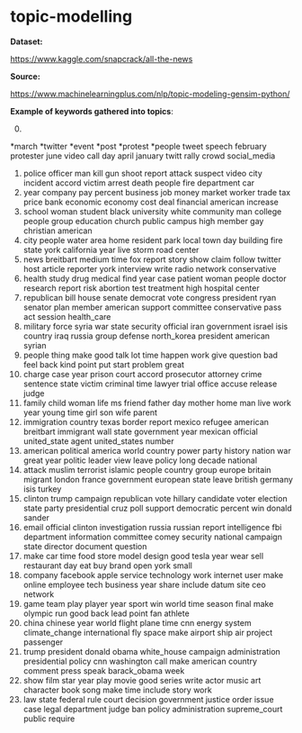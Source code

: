 # topic-modelling

**Dataset:**

https://www.kaggle.com/snapcrack/all-the-news

**Source:**

https://www.machinelearningplus.com/nlp/topic-modeling-gensim-python/

**Example of keywords gathered into topics**: 

0.	
  *march
  *twitter
  *event
  *post
  *protest
  *people tweet speech february protester june video call day april january twitt rally crowd social_media 
1.	police officer man kill gun shoot report attack suspect video city incident accord victim arrest death people fire department car 
2.	year company pay percent business job money market worker trade tax price bank economic economy cost deal financial american increase 
3.	school woman student black university white community man college people group education church public campus high member gay christian american 
4.	city people water area home resident park local town day building fire state york california year live storm road center 
5.	news breitbart medium time fox report story show claim follow twitter host article reporter york interview write radio network conservative 
6.	health study drug medical find year case patient woman people doctor research report risk abortion test treatment high hospital center 
7.	republican bill house senate democrat vote congress president ryan senator plan member american support committee conservative pass act session health_care 
8.	military force syria war state security official iran government israel isis country iraq russia group defense north_korea president american syrian 
9. 	people thing make good talk lot time happen work give question bad feel back kind point put start problem great 
10.	charge case year prison court accord prosecutor attorney crime sentence state victim criminal time lawyer trial office accuse release judge 
11.	family child woman life ms friend father day mother home man live work year young time girl son wife parent 
12.	immigration country texas border report mexico refugee american breitbart immigrant wall state government year mexican official united_state agent united_states number 
13.	american political america world country power party history nation war great year politic leader view leave policy long decade national 
14.	attack muslim terrorist islamic people country group europe britain migrant london france government european state leave british germany isis turkey 
15. clinton trump campaign republican vote hillary candidate voter election state party presidential cruz poll support democratic percent win donald sander 
16.	email official clinton investigation russia russian report intelligence fbi department information committee comey security national campaign state director document question 
17.	make car time food store model design good tesla year wear sell restaurant day eat buy brand open york small 
18.	company facebook apple service technology work internet user make online employee tech business year share include datum site ceo network 
19.	game team play player year sport win world time season final make olympic run good back lead point fan athlete 
20.	china chinese year world flight plane time cnn energy system climate_change international fly space make airport ship air project passenger 
21.	trump president donald obama white_house campaign administration presidential policy cnn washington call make american country comment press speak barack_obama week 
22.	show film star year play movie good series write actor music art character book song make time include story work 
23.	law state federal rule court decision government justice order issue case legal department judge ban policy administration supreme_court public require
